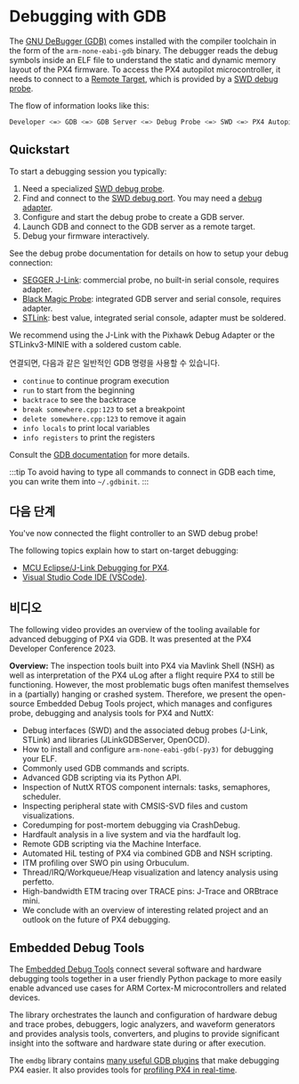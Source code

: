 # Debugging with GDB

The [GNU DeBugger (GDB)](https://sourceware.org/gdb/documentation/) comes installed with the compiler toolchain in the form of the `arm-none-eabi-gdb` binary.
The debugger reads the debug symbols inside an ELF file to understand the static and dynamic memory layout of the PX4 firmware.
To access the PX4 autopilot microcontroller, it needs to connect to a [Remote Target](https://sourceware.org/gdb/current/onlinedocs/gdb.html/Connecting.html), which is provided by a [SWD debug probe](swd_debug.md).

The flow of information looks like this:

```sh
Developer <=> GDB <=> GDB Server <=> Debug Probe <=> SWD <=> PX4 Autopilot.
```

## Quickstart

To start a debugging session you typically:

1. Need a specialized [SWD debug probe](../debug/swd_debug.md#debug-probes).
2. Find and connect to the [SWD debug port](../debug/swd_debug.md#autopilot-debug-ports).
   You may need a [debug adapter](swd_debug.md#debug-adapters).
3. Configure and start the debug probe to create a GDB server.
4. Launch GDB and connect to the GDB server as a remote target.
5. Debug your firmware interactively.

See the debug probe documentation for details on how to setup your debug connection:

- [SEGGER J-Link](probe_jlink.md): commercial probe, no built-in serial console, requires adapter.
- [Black Magic Probe](probe_bmp.md): integrated GDB server and serial console, requires adapter.
- [STLink](probe_stlink): best value, integrated serial console, adapter must be soldered.

We recommend using the J-Link with the Pixhawk Debug Adapter or the STLinkv3-MINIE with a soldered custom cable.

연결되면, 다음과 같은 일반적인 GDB 명령을 사용할 수 있습니다.

- `continue` to continue program execution
- `run` to start from the beginning
- `backtrace` to see the backtrace
- `break somewhere.cpp:123` to set a breakpoint
- `delete somewhere.cpp:123` to remove it again
- `info locals` to print local variables
- `info registers` to print the registers

Consult the [GDB documentation](https://sourceware.org/gdb/documentation/) for more details.

:::tip
To avoid having to type all commands to connect in GDB each time, you can write them into `~/.gdbinit`.
:::

## 다음 단계

You've now connected the flight controller to an SWD debug probe!

The following topics explain how to start on-target debugging:

- [MCU Eclipse/J-Link Debugging for PX4](eclipse_jlink.md).
- [Visual Studio Code IDE (VSCode)](../dev_setup/vscode.md).

## 비디오

The following video provides an overview of the tooling available for advanced debugging of PX4 via GDB.
It was presented at the PX4 Developer Conference 2023.

<lite-youtube videoid="1c4TqEn3MZ0" title="Debugging PX4 - Niklas Hauser, Auterion AG"/>

**Overview:** The inspection tools built into PX4 via Mavlink Shell (NSH) as well as interpretation of the PX4 uLog after a flight require PX4 to still be functioning. However, the most problematic bugs often manifest themselves in a (partially) hanging or crashed system. Therefore, we present the open-source Embedded Debug Tools project, which manages and configures probe, debugging and analysis tools for PX4 and NuttX:

- Debug interfaces (SWD) and the associated debug probes (J-Link, STLink) and libraries (JLinkGDBServer, OpenOCD).
- How to install and configure `arm-none-eabi-gdb(-py3)` for debugging your ELF.
- Commonly used GDB commands and scripts.
- Advanced GDB scripting via its Python API.
- Inspection of NuttX RTOS component internals: tasks, semaphores, scheduler.
- Inspecting peripheral state with CMSIS-SVD files and custom visualizations.
- Coredumping for post-mortem debugging via CrashDebug.
- Hardfault analysis in a live system and via the hardfault log.
- Remote GDB scripting via the Machine Interface.
- Automated HiL testing of PX4 via combined GDB and NSH scripting.
- ITM profiling over SWO pin using Orbuculum.
- Thread/IRQ/Workqueue/Heap visualization and latency analysis using perfetto.
- High-bandwidth ETM tracing over TRACE pins: J-Trace and ORBtrace mini.
- We conclude with an overview of interesting related project and an outlook on the future of PX4 debugging.

## Embedded Debug Tools

The [Embedded Debug Tools](https://pypi.org/project/emdbg/) connect several software and hardware debugging tools together in a user friendly Python package to more easily enable advanced use cases for ARM Cortex-M microcontrollers and related devices.

The library orchestrates the launch and configuration of hardware debug and trace probes, debuggers, logic analyzers, and waveform generators and provides analysis tools, converters, and plugins to provide significant insight into the software and hardware state during or after execution.

The `emdbg` library contains [many useful GDB plugins](https://github.com/Auterion/embedded-debug-tools/blob/main/src/emdbg/debug/gdb.md#user-commands) that make debugging PX4 easier.
It also provides tools for [profiling PX4 in real-time](https://github.com/Auterion/embedded-debug-tools/tree/main/ext/orbetto).
